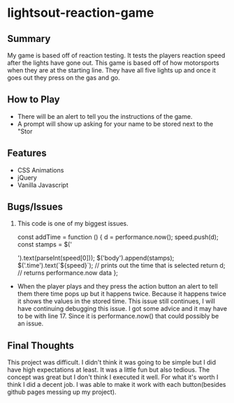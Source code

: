 # lightsout-reaction-game

## Summary
My game is based off of reaction testing. It tests the players reaction speed after the lights have gone out. 
This game is based off of how motorsports when they are at the starting line. They have all five lights up and 
once it goes out they press on the gas and go.

## How to Play
- There will be an alert to tell you the instructions of the game.
- A prompt will show up asking for your name to be stored next to the "Stor

## Features
- CSS Animations
- jQuery
- Vanilla Javascript

## Bugs/Issues
1. This code is one of my biggest issues. 

   const addTime = function () {
    d = performance.now();
    speed.push(d);
    const stamps = $('<p>').text(parseInt(speed[0]));
    $('body').append(stamps);
    $('.time').text(`${speed}`); // prints out the time that is selected
    return d; // returns performance.now data
  };
  
  - When the player plays and they press the action button an alert to tell them there time pops up but it happens twice.
  Because it happens twice it shows the values in the stored time. This issue still continues, I will have continuing debugging 
  this issue. I got some advice and it may have to be with line 17. Since it is performance.now() that could possibly be an issue.
  
  
  ## Final Thoughts
  This project was difficult. I didn't think it was going to be simple but I did have high expectations at least. 
  It was a little fun but also tedious. The concept was great but I don't think I executed it well. For what it's worth
  I think I did a decent job. I was able to make it work with each button(besides github pages messing up my project). 
